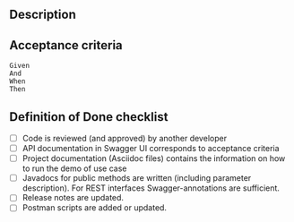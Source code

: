 ## Description

## Acceptance criteria
```
Given 
And 
When 
Then 
```

## Definition of Done checklist
- [ ] Code is reviewed (and approved) by another developer
- [ ] API documentation in Swagger UI corresponds to acceptance criteria
- [ ] Project documentation (Asciidoc files) contains the information on how to run the demo of use case
- [ ] Javadocs for public methods are written (including parameter description). For REST interfaces Swagger-annotations are sufficient.
- [ ] Release notes are updated.
- [ ] Postman scripts are added or updated.
